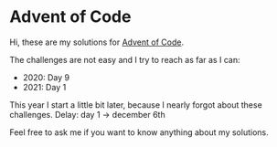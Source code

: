 # Advent of Code

Hi, these are my solutions for [Advent of Code](https://adventofcode.com/).

The challenges are not easy and I try to reach as far as I can:

- 2020: Day 9
- 2021: Day 1

This year I start a little bit later, because I nearly forgot about these challenges. Delay: day 1 -> december 6th

Feel free to ask me if you want to know anything about my solutions.
